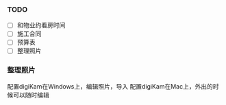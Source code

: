 ### TODO
- [ ] 和物业约看房时间
- [ ] 施工合同
- [ ] 预算表
- [ ] 整理照片

### 整理照片
配置digiKam在Windows上，编辑照片，导入
配置digiKam在Mac上，外出的时候可以随时编辑
